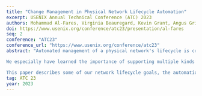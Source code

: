 ```yaml
---
title: "Change Management in Physical Network Lifecycle Automation"
excerpt: USENIX Annual Technical Conference (ATC) 2023
authors: Mohammad Al-Fares, Virginia Beauregard, Kevin Grant, Angus Griffith, Quan Leng, Alexander Lin, <strong>Zhuotao Liu</strong>, Bill Martinusen, Nikil Mehta, Jeffrey Mogul, Andrew Narver, Anshul Nigham, Sean Smith, Amin Vahdat
doi: https://www.usenix.org/conference/atc23/presentation/al-fares
seq: 2
conference: "ATC23"
conference_url: "https://www.usenix.org/conference/atc23"
abstract: "Automated management of a physical network's lifecycle is critical for large networks. At Google, we manage network design, construction, evolution, and management via multiple automated systems. In our experience, one of the primary challenges is to reliably and efficiently manage change in this domain -- additions of new hardware and connectivity, planning and sequencing of topology mutations, introduction of new architectures, new software systems and fixes to old ones, etc.

We especially have learned the importance of supporting multiple kinds of change in parallel without conflicts or mistakes (which cause outages) while also maintaining parallelism between different teams and between different processes. We now know that this requires automated support.

This paper describes some of our network lifecycle goals, the automation we have developed to meet those goals, and the change-management challenges we encountered. We then discuss in detail our approaches to several specific kinds of change management: (1) managing conflicts between multiple operations on the same network; (2) managing conflicts between operations spanning the boundaries between networks; (3) managing representational changes in the models that drive our automated systems. These approaches combine both novel software systems and software-engineering practices."
tag: ATC 23
year: 2023
---
```

